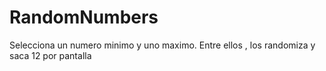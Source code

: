 # RandomNumbers
Selecciona un numero minimo y uno maximo. Entre ellos , los randomiza y saca 12 por pantalla

